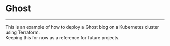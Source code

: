 # Ghost 
___
This is an example of how to deploy a Ghost blog on a Kubernetes cluster using Terraform.  
Keeping this for now as a reference for future projects.